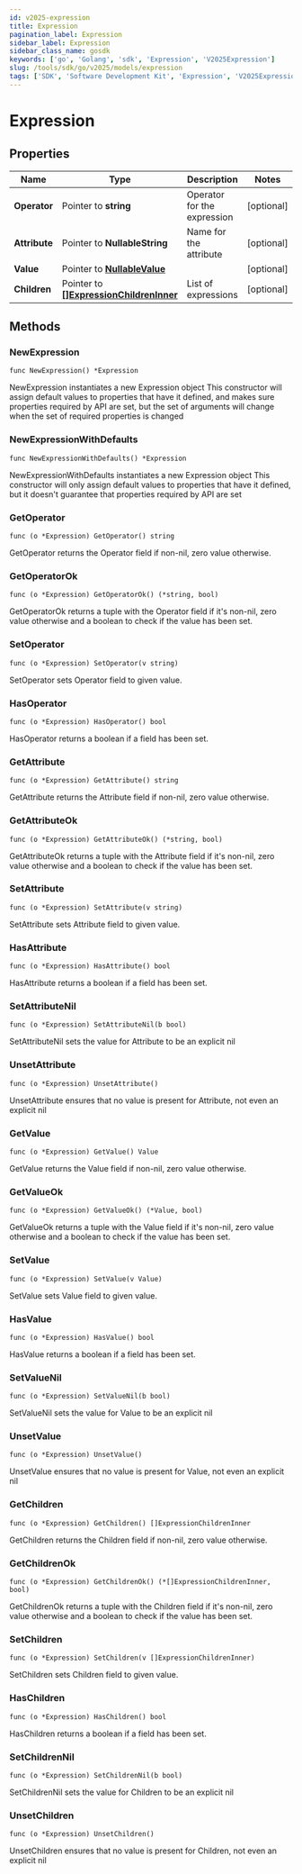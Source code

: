 ```yaml
---
id: v2025-expression
title: Expression
pagination_label: Expression
sidebar_label: Expression
sidebar_class_name: gosdk
keywords: ['go', 'Golang', 'sdk', 'Expression', 'V2025Expression']
slug: /tools/sdk/go/v2025/models/expression
tags: ['SDK', 'Software Development Kit', 'Expression', 'V2025Expression']
---
```


# Expression

## Properties

| Name | Type | Description | Notes |
| --- | --- | --- | --- |
| **Operator** | Pointer to **string** | Operator for the expression | [optional] |
| **Attribute** | Pointer to **NullableString** | Name for the attribute | [optional] |
| **Value** | Pointer to [**NullableValue**](value) |  | [optional] |
| **Children** | Pointer to [**[]ExpressionChildrenInner**](expression-children-inner) | List of expressions | [optional] |

## Methods

### NewExpression

`func NewExpression() *Expression`

NewExpression instantiates a new Expression object This constructor will assign default values to properties that have it defined, and makes sure properties required by API are set, but the set of arguments will change when the set of required properties is changed

### NewExpressionWithDefaults

`func NewExpressionWithDefaults() *Expression`

NewExpressionWithDefaults instantiates a new Expression object This constructor will only assign default values to properties that have it defined, but it doesn't guarantee that properties required by API are set

### GetOperator

`func (o *Expression) GetOperator() string`

GetOperator returns the Operator field if non-nil, zero value otherwise.

### GetOperatorOk

`func (o *Expression) GetOperatorOk() (*string, bool)`

GetOperatorOk returns a tuple with the Operator field if it's non-nil, zero value otherwise and a boolean to check if the value has been set.

### SetOperator

`func (o *Expression) SetOperator(v string)`

SetOperator sets Operator field to given value.

### HasOperator

`func (o *Expression) HasOperator() bool`

HasOperator returns a boolean if a field has been set.

### GetAttribute

`func (o *Expression) GetAttribute() string`

GetAttribute returns the Attribute field if non-nil, zero value otherwise.

### GetAttributeOk

`func (o *Expression) GetAttributeOk() (*string, bool)`

GetAttributeOk returns a tuple with the Attribute field if it's non-nil, zero value otherwise and a boolean to check if the value has been set.

### SetAttribute

`func (o *Expression) SetAttribute(v string)`

SetAttribute sets Attribute field to given value.

### HasAttribute

`func (o *Expression) HasAttribute() bool`

HasAttribute returns a boolean if a field has been set.

### SetAttributeNil

`func (o *Expression) SetAttributeNil(b bool)`

SetAttributeNil sets the value for Attribute to be an explicit nil

### UnsetAttribute

`func (o *Expression) UnsetAttribute()`

UnsetAttribute ensures that no value is present for Attribute, not even an explicit nil

### GetValue

`func (o *Expression) GetValue() Value`

GetValue returns the Value field if non-nil, zero value otherwise.

### GetValueOk

`func (o *Expression) GetValueOk() (*Value, bool)`

GetValueOk returns a tuple with the Value field if it's non-nil, zero value otherwise and a boolean to check if the value has been set.

### SetValue

`func (o *Expression) SetValue(v Value)`

SetValue sets Value field to given value.

### HasValue

`func (o *Expression) HasValue() bool`

HasValue returns a boolean if a field has been set.

### SetValueNil

`func (o *Expression) SetValueNil(b bool)`

SetValueNil sets the value for Value to be an explicit nil

### UnsetValue

`func (o *Expression) UnsetValue()`

UnsetValue ensures that no value is present for Value, not even an explicit nil

### GetChildren

`func (o *Expression) GetChildren() []ExpressionChildrenInner`

GetChildren returns the Children field if non-nil, zero value otherwise.

### GetChildrenOk

`func (o *Expression) GetChildrenOk() (*[]ExpressionChildrenInner, bool)`

GetChildrenOk returns a tuple with the Children field if it's non-nil, zero value otherwise and a boolean to check if the value has been set.

### SetChildren

`func (o *Expression) SetChildren(v []ExpressionChildrenInner)`

SetChildren sets Children field to given value.

### HasChildren

`func (o *Expression) HasChildren() bool`

HasChildren returns a boolean if a field has been set.

### SetChildrenNil

`func (o *Expression) SetChildrenNil(b bool)`

SetChildrenNil sets the value for Children to be an explicit nil

### UnsetChildren

`func (o *Expression) UnsetChildren()`

UnsetChildren ensures that no value is present for Children, not even an explicit nil
